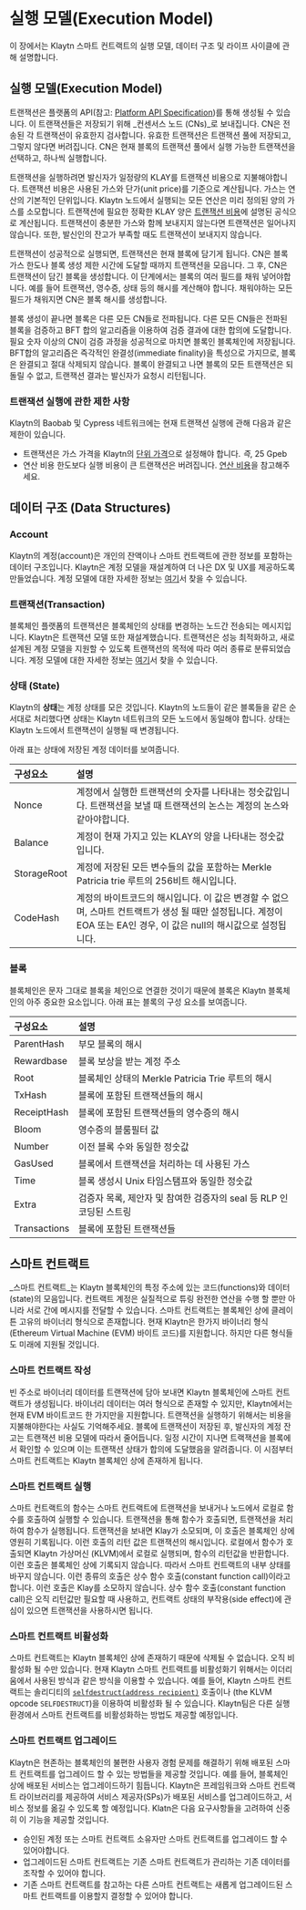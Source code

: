 # 실행 모델(Execution Model)<a id="execution-model"></a>

이 장에서는 Klaytn 스마트 컨트랙트의 실행 모델, 데이터 구조 및 라이프 사이클에 관해 설명합니다.

## 실행 모델(Execution Model)<a id="execution-model"></a>

트랜잭션은 플랫폼의 API(참고: [ Platform API Specification](../../../bapp/json-rpc/api-references/README.md))를 통해 생성될 수 있습니다. 이 트랜잭션들은 저장되기 위해 _컨센서스 노드 \(CNs\)_로 보내집니다. CN은 전송된 각 트랜잭션이 유효한지 검사합니다. 유효한 트랜잭션은 트랜잭션 풀에 저장되고, 그렇지 않다면 버려집니다. CN은 현재 블록의 트랜잭션 풀에서 실행 가능한 트랜잭션을 선택하고, 하나씩 실행합니다.

트랜잭션을 실행하려면 발신자가 일정량의 KLAY를 트랜잭션 비용으로 지불해야합니다. 트랜잭션 비용은 사용된 가스와 단가(unit price)를 기준으로 계산됩니다. 가스는 연산의 기본적인 단위입니다. Klaytn 노드에서 실행되는 모든 연산은 미리 정의된 양의 가스를 소모합니다. 트랜잭션에 필요한 정확한 KLAY 양은 [트랜잭션 비용](../transaction-fees.md)에 설명된 공식으로 계산됩니다. 트랜잭션이 충분한 가스와 함께 보내지지 않는다면 트랜잭션은 일어나지 않습니다. 또한, 발신인의 잔고가 부족할 때도 트랜잭션이 보내지지 않습니다.

트랜잭션이 성공적으로 실행되면, 트랜잭션은 현재 블록에 담기게 됩니다. CN은 블록 가스 한도나 블록 생성 제한 시간에 도달할 때까지 트랜잭션을 모읍니다. 그 후, CN은 트랜잭션이 담긴 블록을 생성합니다. 이 단계에서는 블록의 여러 필드를 채워 넣어야합니다. 예를 들어 트랜잭션, 영수증, 상태 등의 해시를 계산해야 합니다. 채워야하는 모든 필드가 채워지면 CN은 블록 해시를 생성합니다.

블록 생성이 끝나면 블록은 다른 모든 CN들로 전파됩니다. 다른 모든 CN들은 전파된 블록을 검증하고 BFT 합의 알고리즘을 이용하여 검증 결과에 대한 합의에 도달합니다. 필요 숫자 이상의 CN이 검증 과정을 성공적으로 마치면 블록인 블록체인에 저장됩니다. BFT합의 알고리즘은 즉각적인 완결성(immediate finality)을 특성으로 가지므로, 블록은 완결되고 절대 삭제되지 않습니다. 블록이 완결되고 나면 블록의 모든 트랜잭션은 되돌릴 수 없고, 트랜잭션 결과는 발신자가 요청시 리턴됩니다.

### 트랜잭션 실행에 관한 제한 사항 <a id="restrictions-on-transaction-execution"></a>

Klaytn의 Baobab 및 Cypress 네트워크에는 현재 트랜잭션 실행에 관해 다음과 같은 제한이 있습니다.

* 트랜잭션은 가스 가격을 Klaytn의 [단위 가격](../klaytn-native-coin-klay.md/#units-of-klay)으로 설정해야 합니다. _즉_, 25 Gpeb
* 연산 비용 한도보다 실행 비용이 큰 트랜잭션은 버려집니다. [연산 비용](computation-cost.md)을 참고해주세요.

## 데이터 구조 (Data Structures)<a id="data-structures"></a>

### Account <a id="account"></a>

Klaytn의 계정(account)은 개인의 잔액이나 스마트 컨트랙트에 관한 정보를 포함하는 데이터 구조입니다. Klaytn은 계정 모델을 재설계하여 더 나은 DX 및 UX를 제공하도록 만들었습니다. 계정 모델에 대한 자세한 정보는 [여기](../accounts.md)서 찾을 수 있습니다.

### 트랜잭션(Transaction)<a id="transaction"></a>

블록체인 플랫폼의 트랜잭션은 블록체인의 상태를 변경하는 노드간 전송되는 메시지입니다. Klaytn은 트랜잭션 모델 또한 재설계했습니다. 트랜잭션은 성능 최적화하고, 새로 설계된 계정 모델을 지원할 수 있도록 트랜잭션의 목적에 따라 여러 종류로 분류되었습니다.  계정 모델에 대한 자세한 정보는 [여기](../transactions/)서 찾을 수 있습니다.

### 상태 (State)<a id="state"></a>

Klaytn의 **상태**는 계정 상태를 모은 것입니다. Klaytn의 노드들이 같은 블록들을 같은 순서대로 처리했다면 상태는 Klaytn 네트워크의 모든 노드에서 동일해야 합니다. 상태는 Klaytn 노드에서 트랜잭션이 실행될 때 변경됩니다.

아래 표는 상태에 저장된 계정 데이터를 보여줍니다.

| 구성요소        | 설명                                                                                                      |
|:----------- |:------------------------------------------------------------------------------------------------------- |
| Nonce       | 계정에서 실행한 트랜잭션의 숫자를 나타내는 정숫값입니다. 트랜잭션을 보낼 때 트랜잭션의 논스는 계정의 논스와 같아야합니다.                                    |
| Balance     | 계정이 현재 가지고 있는 KLAY의 양을 나타내는 정숫값입니다.                                                                     |
| StorageRoot | 계정에 저장된 모든 변수들의 값을 포함하는 Merkle Patricia trie 루트의 256비트 해시입니다.                                           |
| CodeHash    | 계정의 바이트코드의 해시입니다.  이 값은 변경할 수 없으며, 스마트 컨트랙트가 생성 될 때만 설정됩니다.  계정이 EOA 또는 EA인 경우, 이 값은 null의 해시값으로 설정됩니다. |

### 블록 <a id="block"></a>

블록체인은 문자 그대로 블록을 체인으로 연결한 것이기 때문에 블록은 Klaytn 블록체인의 아주 중요한 요소입니다. 아래 표는 블록의 구성 요소를 보여줍니다.

| 구성요소         | 설명                                         |
|:------------ |:------------------------------------------ |
| ParentHash   | 부모 블록의 해시                                  |
| Rewardbase   | 블록 보상을 받는 계정 주소                            |
| Root         | 블록체인 상태의 Merkle Patricia Trie 루트의 해시       |
| TxHash       | 블록에 포함된 트랜잭션들의 해시                          |
| ReceiptHash  | 블록에 포함된 트랜잭션들의 영수증의 해시                     |
| Bloom        | 영수증의 블룸필터 값                                |
| Number       | 이전 블록 수와 동일한 정숫값                           |
| GasUsed      | 블록에서 트랜잭션을 처리하는 데 사용된 가스                   |
| Time         | 블록 생성시 Unix 타임스탬프와 동일한 정숫값                 |
| Extra        | 검증자 목록, 제안자 및 참여한 검증자의 seal 등 RLP 인코딩된 스트링 |
| Transactions | 블록에 포함된 트랜잭션들                              |

## 스마트 컨트랙트 <a id="smart-contract"></a>

_스마트 컨트랙트_는 Klaytn 블록체인의 특정 주소에 있는 코드\(functions\)와 데이터 \(state\)의 모음입니다. 컨트랙트 계정은 실질적으로 튜링 완전한 연산을 수행 할 뿐만 아니라 서로 간에 메시지를 전달할 수 있습니다. 스마트 컨트랙트는 블록체인 상에 클레이튼 고유의 바이너리 형식으로 존재합니다. 현재 Klaytn은 한가지 바이너리 형식 (Ethereum Virtual Machine \(EVM\) 바이트 코드)를 지원합니다. 하지만 다른 형식들도 미래에 지원될 것입니다.

### 스마트 컨트랙트 작성 <a id="creating-smart-contracts"></a>

빈 주소로 바이너리 데이터를 트랜잭션에 담아 보내면 Klaytn 블록체인에 스마트 컨트랙트가 생성됩니다. 바이너리 데이터는 여러 형식으로 존재할 수 있지만, Klaytn에서는 현재 EVM 바이트코드 한 가지만을 지원합니다. 트랜잭션을 실행하기 위해서는 비용을 지불해야한다는 사실도 기억해주세요. 블록에 트랜잭션이 저장된 후, 발신자의 계정 잔고는 트랜잭션 비용 모델에 따라서 줄어듭니다. 일정 시간이 지나면 트랙잭션을 블록에서 확인할 수 있으며 이는 트랜잭션 상태가 합의에 도달했음을 알려줍니다. 이 시점부터 스마트 컨트랙트는 Klaytn 블록체인 상에 존재하게 됩니다.

### 스마트 컨트랙트 실행 <a id="executing-smart-contracts"></a>

스마트 컨트랙트의 함수는 스마트 컨트랙트에 트랜잭션을 보내거나 노드에서 로컬로 함수를 호출하여 실행할 수 있습니다. 트랜잭션을 통해 함수가 호출되면, 트랜잭션을 처리하여 함수가 실행됩니다. 트랜잭션을 보내면 Klay가 소모되며, 이 호출은 블록체인 상에 영원히 기록됩니다. 이런 호출의 리턴 값은 트랜잭션의 해시입니다. 로컬에서 함수가 호출되면 Klaytn 가상머신 \(KLVM\)에서 로컬로 실행되며, 함수의 리턴값을 반환합니다. 이런 호출은 블록체인 상에 기록되지 않습니다. 따라서 스마트 컨트랙트의 내부 상태를 바꾸지 않습니다. 이런 종류의 호출은 상수 함수 호출(constant function call)이라고 합니다. 이런 호출은 Klay를 소모하지 않습니다. 상수 함수 호출(constant function call)은 오직 리턴값만 필요할 때 사용하고, 컨트랙트 상태의 부작용(side effect)에 관심이 있으면 트랜잭션을 사용하시면 됩니다.

### 스마트 컨트랙트 비활성화 <a id="disabling-smart-contracts"></a>

스마트 컨트랙트는 Klaytn 블록체인 상에 존재하기 때문에 삭제될 수 없습니다. 오직 비활성화 될 수만 있습니다. 현재 Klaytn 스마트 컨트랙트를 비활성화기 위해서는 이더리움에서 사용된 방식과 같은 방식을 이용할 수 있습니다. 예를 들어, Klaytn 스마트 컨트랙트는 솔리디티의 [`selfdestruct(address recipient)`](https://solidity.readthedocs.io/en/v0.5.6/introduction-to-smart-contracts.html#self-destruct) 호출이나 \(the KLVM opcode `SELFDESTRUCT`\)을 이용하여 비활성화 될 수 있습니다. Klaytn팀은 다른 실행 환경에서 스마트 컨트랙트를 비활성화하는 방법도 제공할 예정입니다.

### 스마트 컨트랙트 업그레이드 <a id="upgrading-smart-contracts"></a>

Klaytn은 현존하는 블록체인의 불편한 사용자 경험 문제를 해결하기 위해 배포된 스마트 컨트랙트를 업그레이드 할 수 있는 방법들을 제공할 것입니다. 예를 들어, 블록체인 상에 배포된 서비스는 업그레이드하기 힘듭니다. Klaytn은 프레임워크와 스마트 컨트랙트 라이브러리를 제공하여 서비스 제공자\(SPs\)가 배포된 서비스를 업그레이드하고, 서비스 정보를 옮길 수 있도록 할 예정입니다. Klatn은 다음 요구사항들을 고려하여 신중히 이 기능을 제공할 것입니다.

* 승인된 계정 또는 스마트 컨트랙트 소유자만 스마트 컨트랙트를 업그레이드 할 수 있어야합니다.
* 업그레이드된 스마트 컨트랙트는 기존 스마트 컨트랙트가 관리하는 기존 데이터를 조작할 수 있어야 합니다.
* 기존 스마트 컨트랙트를 참고하는 다른 스마트 컨트랙트는 새롭게 업그레이드된 스마트 컨트랙트를 이용할지 결정할 수 있어야 합니다.

